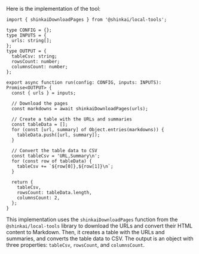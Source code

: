 Here is the implementation of the tool:
```
import { shinkaiDownloadPages } from '@shinkai/local-tools';

type CONFIG = {};
type INPUTS = {
  urls: string[];
};
type OUTPUT = {
  tableCsv: string;
  rowsCount: number;
  columnsCount: number;
};

export async function run(config: CONFIG, inputs: INPUTS): Promise<OUTPUT> {
  const { urls } = inputs;

  // Download the pages
  const markdowns = await shinkaiDownloadPages(urls);

  // Create a table with the URLs and summaries
  const tableData = [];
  for (const [url, summary] of Object.entries(markdowns)) {
    tableData.push([url, summary]);
  }

  // Convert the table data to CSV
  const tableCsv = 'URL,Summary\n';
  for (const row of tableData) {
    tableCsv += `${row[0]},${row[1]}\n`;
  }

  return {
    tableCsv,
    rowsCount: tableData.length,
    columnsCount: 2,
  };
}
```
This implementation uses the `shinkaiDownloadPages` function from the `@shinkai/local-tools` library to download the URLs and convert their HTML content to Markdown. Then, it creates a table with the URLs and summaries, and converts the table data to CSV. The output is an object with three properties: `tableCsv`, `rowsCount`, and `columnsCount`.